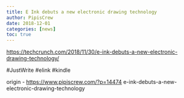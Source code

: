 ```yaml
---
title: E Ink debuts a new electronic drawing technology
author: PipisCrew
date: 2018-12-01
categories: [news]
toc: true
---
```


https://techcrunch.com/2018/11/30/e-ink-debuts-a-new-electronic-drawing-technology/

#JustWrite #elink #kindle

origin - https://www.pipiscrew.com/?p=14474 e-ink-debuts-a-new-electronic-drawing-technology